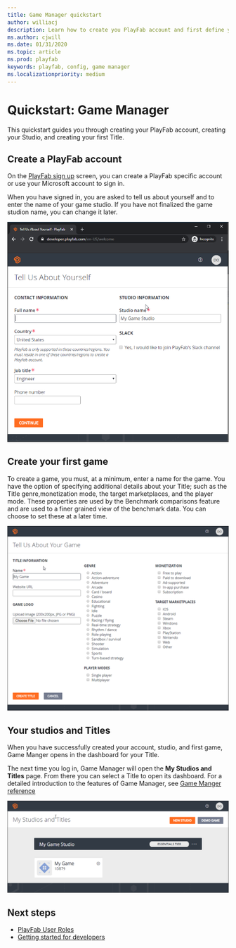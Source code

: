 ```yaml
---
title: Game Manager quickstart
author: williacj
description: Learn how to create you PlayFab account and first define your first game.
ms.author: cjwill
ms.date: 01/31/2020
ms.topic: article
ms.prod: playfab
keywords: playfab, config, game manager
ms.localizationpriority: medium
---
```


# Quickstart: Game Manager

This quickstart guides you through creating your PlayFab account, creating your Studio, and creating your first Title.

## Create a PlayFab account

On the [PlayFab sign up](https://developer.playfab.com/en-us/sign-up) screen, you can create a PlayFab specific account or use your Microsoft account to sign in.

When you have signed in, you are asked to tell us about yourself and to enter the name of your game studio. If you have not finalized the game studion name, you can change it later.

![Account creation screen.](media/quickstart/create-account.png)

## Create your first game

To create a game, you must, at a minimum, enter a name for the game. You have the option of specifying additional details about your Title; such as the Title genre,monetization mode, the target marketplaces, and the player mode. These properties are used by the Benchmark comparisons feature and are used to a finer grained view of the benchmark data. You can choose to set these at a later time.

![Create your first game.](media/quickstart/create-first-game.png)

## Your studios and Titles

When you have successfully created your account, studio, and first game, Game Manger opens in the dashboard for your Title.

The next time you log in, Game Manager will open the **My Studios and Titles** page. From there you can select a Title to open its dashboard. For a detailed introduction to the features of Game Manager, see [Game Manger reference](reference.md)

![Studios and Titles screen.](media/quickstart/my-studios-titles.png)

## Next steps

- [PlayFab User Roles](playfab-user-roles.md)
- [Getting started for developers](../../../personas/developer.md)
